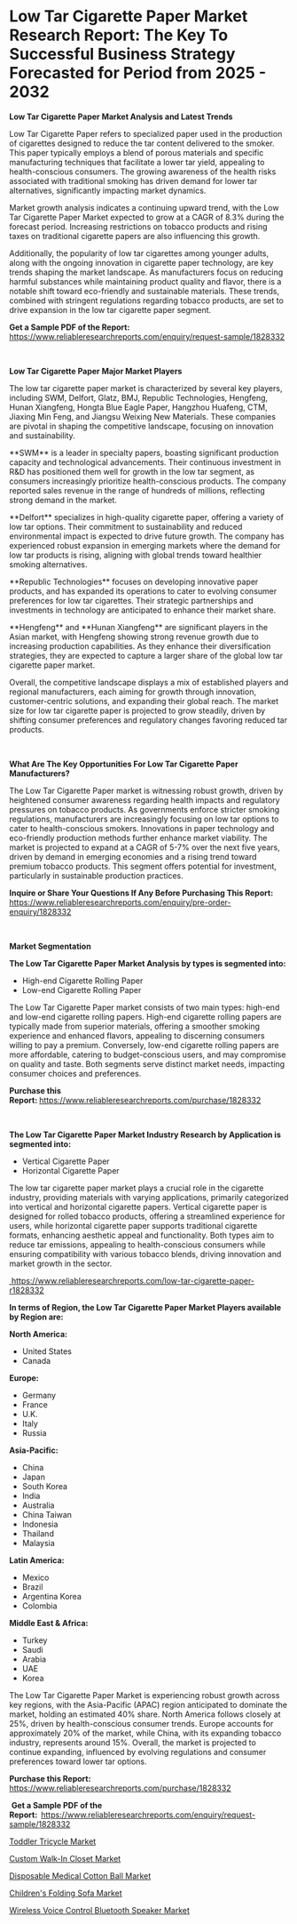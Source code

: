 <p><h1>Low Tar Cigarette Paper Market Research Report: The Key To Successful Business Strategy Forecasted for Period from 2025 - 2032</h1></p><p><strong>Low Tar Cigarette Paper Market Analysis and Latest Trends</strong></p>
<p><p>Low Tar Cigarette Paper refers to specialized paper used in the production of cigarettes designed to reduce the tar content delivered to the smoker. This paper typically employs a blend of porous materials and specific manufacturing techniques that facilitate a lower tar yield, appealing to health-conscious consumers. The growing awareness of the health risks associated with traditional smoking has driven demand for lower tar alternatives, significantly impacting market dynamics. </p><p>Market growth analysis indicates a continuing upward trend, with the Low Tar Cigarette Paper Market expected to grow at a CAGR of 8.3% during the forecast period. Increasing restrictions on tobacco products and rising taxes on traditional cigarette papers are also influencing this growth. </p><p>Additionally, the popularity of low tar cigarettes among younger adults, along with the ongoing innovation in cigarette paper technology, are key trends shaping the market landscape. As manufacturers focus on reducing harmful substances while maintaining product quality and flavor, there is a notable shift toward eco-friendly and sustainable materials. These trends, combined with stringent regulations regarding tobacco products, are set to drive expansion in the low tar cigarette paper segment.</p></p>
<p><strong>Get a Sample PDF of the Report:&nbsp;</strong> <a href="https://www.reliableresearchreports.com/enquiry/request-sample/1828332?utm_campaign=117&utm_medium=2&utm_source=Github&utm_content=ia&utm_term=05042025&utm_id=low-tar-cigarette-paper">https://www.reliableresearchreports.com/enquiry/request-sample/1828332</a></p>
<p>&nbsp;</p>
<p><strong>Low Tar Cigarette Paper Major Market Players</strong></p>
<p><p>The low tar cigarette paper market is characterized by several key players, including SWM, Delfort, Glatz, BMJ, Republic Technologies, Hengfeng, Hunan Xiangfeng, Hongta Blue Eagle Paper, Hangzhou Huafeng, CTM, Jiaxing Min Feng, and Jiangsu Weixing New Materials. These companies are pivotal in shaping the competitive landscape, focusing on innovation and sustainability.</p><p>**SWM** is a leader in specialty papers, boasting significant production capacity and technological advancements. Their continuous investment in R&D has positioned them well for growth in the low tar segment, as consumers increasingly prioritize health-conscious products. The company reported sales revenue in the range of hundreds of millions, reflecting strong demand in the market.</p><p>**Delfort** specializes in high-quality cigarette paper, offering a variety of low tar options. Their commitment to sustainability and reduced environmental impact is expected to drive future growth. The company has experienced robust expansion in emerging markets where the demand for low tar products is rising, aligning with global trends toward healthier smoking alternatives.</p><p>**Republic Technologies** focuses on developing innovative paper products, and has expanded its operations to cater to evolving consumer preferences for low tar cigarettes. Their strategic partnerships and investments in technology are anticipated to enhance their market share.</p><p>**Hengfeng** and **Hunan Xiangfeng** are significant players in the Asian market, with Hengfeng showing strong revenue growth due to increasing production capabilities. As they enhance their diversification strategies, they are expected to capture a larger share of the global low tar cigarette paper market.</p><p>Overall, the competitive landscape displays a mix of established players and regional manufacturers, each aiming for growth through innovation, customer-centric solutions, and expanding their global reach. The market size for low tar cigarette paper is projected to grow steadily, driven by shifting consumer preferences and regulatory changes favoring reduced tar products.</p></p>
<p>&nbsp;</p>
<p><strong>What Are The Key Opportunities For Low Tar Cigarette Paper Manufacturers?</strong></p>
<p><p>The Low Tar Cigarette Paper market is witnessing robust growth, driven by heightened consumer awareness regarding health impacts and regulatory pressures on tobacco products. As governments enforce stricter smoking regulations, manufacturers are increasingly focusing on low tar options to cater to health-conscious smokers. Innovations in paper technology and eco-friendly production methods further enhance market viability. The market is projected to expand at a CAGR of 5-7% over the next five years, driven by demand in emerging economies and a rising trend toward premium tobacco products. This segment offers potential for investment, particularly in sustainable production practices.</p></p>
<p><strong>Inquire or Share Your Questions If Any Before Purchasing This Report:</strong> <a href="https://www.reliableresearchreports.com/enquiry/pre-order-enquiry/1828332?utm_campaign=117&utm_medium=2&utm_source=Github&utm_content=ia&utm_term=05042025&utm_id=low-tar-cigarette-paper">https://www.reliableresearchreports.com/enquiry/pre-order-enquiry/1828332</a></p>
<p>&nbsp;</p>
<p><strong>Market Segmentation</strong></p>
<p><strong>The Low Tar Cigarette Paper Market Analysis by types is segmented into:</strong></p>
<p><ul><li>High-end Cigarette Rolling Paper</li><li>Low-end Cigarette Rolling Paper</li></ul></p>
<p><p>The Low Tar Cigarette Paper market consists of two main types: high-end and low-end cigarette rolling papers. High-end cigarette rolling papers are typically made from superior materials, offering a smoother smoking experience and enhanced flavors, appealing to discerning consumers willing to pay a premium. Conversely, low-end cigarette rolling papers are more affordable, catering to budget-conscious users, and may compromise on quality and taste. Both segments serve distinct market needs, impacting consumer choices and preferences.</p></p>
<p><strong>Purchase this Report:&nbsp;</strong><a href="https://www.reliableresearchreports.com/purchase/1828332?utm_campaign=117&utm_medium=2&utm_source=Github&utm_content=ia&utm_term=05042025&utm_id=low-tar-cigarette-paper">https://www.reliableresearchreports.com/purchase/1828332</a></p>
<p>&nbsp;</p>
<p><strong>The Low Tar Cigarette Paper Market Industry Research by Application is segmented into:</strong></p>
<p><ul><li>Vertical Cigarette Paper</li><li>Horizontal Cigarette Paper</li></ul></p>
<p><p>The low tar cigarette paper market plays a crucial role in the cigarette industry, providing materials with varying applications, primarily categorized into vertical and horizontal cigarette papers. Vertical cigarette paper is designed for rolled tobacco products, offering a streamlined experience for users, while horizontal cigarette paper supports traditional cigarette formats, enhancing aesthetic appeal and functionality. Both types aim to reduce tar emissions, appealing to health-conscious consumers while ensuring compatibility with various tobacco blends, driving innovation and market growth in the sector.</p></p>
<p><a href="https://www.reliableresearchreports.com/low-tar-cigarette-paper-r1828332?utm_campaign=117&utm_medium=2&utm_source=Github&utm_content=ia&utm_term=05042025&utm_id=low-tar-cigarette-paper">&nbsp;https://www.reliableresearchreports.com/low-tar-cigarette-paper-r1828332</a></p>
<p><strong>In terms of Region, the Low Tar Cigarette Paper Market Players available by Region are:</strong></p>
<p>
    <p> <strong> North America: </strong>
        <ul>
            <li>United States</li>
            <li>Canada</li>
        </ul>
        </p> 
    <p> <strong> Europe: </strong>
        <ul>
            <li>Germany</li>
            <li>France</li>
            <li>U.K.</li>
            <li>Italy</li>
            <li>Russia</li>
        </ul>
        </p> 
    <p> <strong> Asia-Pacific: </strong>
        <ul>
            <li>China</li>
            <li>Japan</li>
            <li>South Korea</li>
            <li>India</li>
            <li>Australia</li>
            <li>China Taiwan</li>
            <li>Indonesia</li>
            <li>Thailand</li>
            <li>Malaysia</li>
        </ul>
        </p> 
    <p> <strong> Latin America: </strong>
        <ul>
            <li>Mexico</li>
            <li>Brazil</li>
            <li>Argentina Korea</li>
            <li>Colombia</li>
        </ul>
        </p> 
    <p> <strong> Middle East & Africa: </strong>
        <ul>
            <li>Turkey</li>
            <li>Saudi</li>
            <li>Arabia</li>
            <li>UAE</li>
            <li>Korea</li>
        </ul>
    </p>
    </p>
<p><p>The Low Tar Cigarette Paper Market is experiencing robust growth across key regions, with the Asia-Pacific (APAC) region anticipated to dominate the market, holding an estimated 40% share. North America follows closely at 25%, driven by health-conscious consumer trends. Europe accounts for approximately 20% of the market, while China, with its expanding tobacco industry, represents around 15%. Overall, the market is projected to continue expanding, influenced by evolving regulations and consumer preferences toward lower tar options.</p></p>
<p><strong>Purchase this Report: </strong><a href="https://www.reliableresearchreports.com/purchase/1828332?utm_campaign=117&utm_medium=2&utm_source=Github&utm_content=ia&utm_term=05042025&utm_id=low-tar-cigarette-paper">https://www.reliableresearchreports.com/purchase/1828332</a></p>
<p>&nbsp;<strong>Get a Sample PDF of the Report:&nbsp;&nbsp;</strong><a href="https://www.reliableresearchreports.com/enquiry/request-sample/1828332?utm_campaign=117&utm_medium=2&utm_source=Github&utm_content=ia&utm_term=05042025&utm_id=low-tar-cigarette-paper">https://www.reliableresearchreports.com/enquiry/request-sample/1828332</a></p>
<p><strong></strong></p>
<p><p><a href="https://github.com/ceneabiruk11/Market-Research-Report-List-1/blob/main/toddler-tricycle-market.md?utm_campaign=117&utm_medium=2&utm_source=Github&utm_content=ia&utm_term=05042025&utm_id=low-tar-cigarette-paper">Toddler Tricycle Market</a></p><p><a href="https://github.com/pomasifilo/Market-Research-Report-List-1/blob/main/custom-walk-in-closet-market.md?utm_campaign=117&utm_medium=2&utm_source=Github&utm_content=ia&utm_term=05042025&utm_id=low-tar-cigarette-paper">Custom Walk-In Closet Market</a></p><p><a href="https://github.com/avikalitesjj/Market-Research-Report-List-1/blob/main/disposable-medical-cotton-ball-market.md?utm_campaign=117&utm_medium=2&utm_source=Github&utm_content=ia&utm_term=05042025&utm_id=low-tar-cigarette-paper">Disposable Medical Cotton Ball Market</a></p><p><a href="https://github.com/shefikagbons/Market-Research-Report-List-1/blob/main/childrens-folding-sofa-market.md?utm_campaign=117&utm_medium=2&utm_source=Github&utm_content=ia&utm_term=05042025&utm_id=low-tar-cigarette-paper">Children's Folding Sofa Market</a></p><p><a href="https://github.com/nontoengolo/Market-Research-Report-List-1/blob/main/wireless-voice-control-bluetooth-speaker-market.md?utm_campaign=117&utm_medium=2&utm_source=Github&utm_content=ia&utm_term=05042025&utm_id=low-tar-cigarette-paper">Wireless Voice Control Bluetooth Speaker Market</a></p></p>